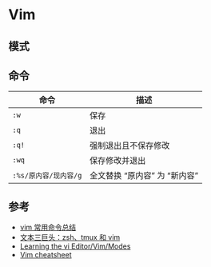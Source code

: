 # Vim

## 模式

## 命令

| 命令                  | 描述                          |
| --------------------- | ----------------------------- |
| `:w`                  | 保存                          |
| `:q`                  | 退出                          |
| `:q!`                 | 强制退出且不保存修改          |
| `:wq`                 | 保存修改并退出                |
| `:%s/原内容/现内容/g` | 全文替换 “原内容” 为 “新内容” |

## 参考

* [vim 常用命令总结](http://www.cnblogs.com/yangjig/p/6014198.html)
* [文本三巨头：zsh、tmux 和 vim](http://blog.jobbole.com/86571/)
* [Learning the vi Editor/Vim/Modes](https://en.wikibooks.org/wiki/Learning_the_vi_Editor/Vim/Modes)
* [Vim cheatsheet](https://devhints.io/vim)